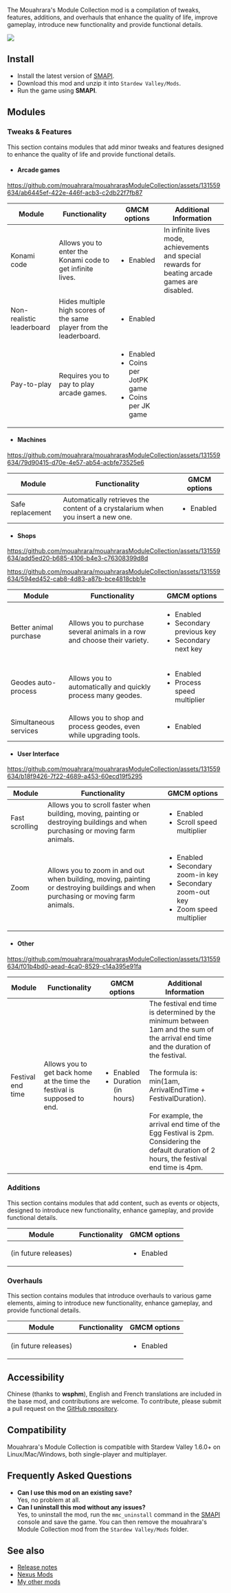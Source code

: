 The Mouahrara's Module Collection mod is a compilation of tweaks, features, additions, and overhauls that enhance the quality of life, improve gameplay, introduce new functionality and provide functional details.

![](https://raw.githubusercontent.com/wiki/mouahrara/mouahrarasModuleCollection/images/main.jpg)

## Install
 - Install the latest version of [SMAPI](https://smapi.io).
 - Download this mod and unzip it into `Stardew Valley/Mods`.
 - Run the game using **SMAPI**.

## Modules

### Tweaks & Features
This section contains modules that add minor tweaks and features designed to enhance the quality of life and provide functional details.

- #### Arcade games

https://github.com/mouahrara/mouahrarasModuleCollection/assets/131559634/ab6445ef-422e-446f-acb3-c2db22f7fb87

| Module                    | Functionality                                                       | GMCM options                                                                     | Additional Information                                                                          |
|---------------------------|---------------------------------------------------------------------|----------------------------------------------------------------------------------|-------------------------------------------------------------------------------------------------|
| Konami code               | Allows you to enter the Konami code to get infinite lives.          | <ul><li>Enabled</li></ul>                                                        | In infinite lives mode, achievements and special rewards for beating arcade games are disabled. |
| Non-realistic leaderboard | Hides multiple high scores of the same player from the leaderboard. | <ul><li>Enabled</li></ul>	                                                     |                                                                                                 |
| Pay-to-play               | Requires you to pay to play arcade games.                           | <ul><li>Enabled</li><li>Coins per JotPK game</li><li>Coins per JK game</li></ul> |                                                                                                 |

- #### Machines

https://github.com/mouahrara/mouahrarasModuleCollection/assets/131559634/79d90415-d70e-4e57-ab54-acbfe73525e6

| Module           | Functionality                                                                    | GMCM options              |
|------------------|----------------------------------------------------------------------------------|---------------------------|
| Safe replacement | Automatically retrieves the content of a crystalarium when you insert a new one. | <ul><li>Enabled</li></ul> |

- #### Shops

https://github.com/mouahrara/mouahrarasModuleCollection/assets/131559634/add5ed20-b685-4106-b4e3-c76308399d8d

https://github.com/mouahrara/mouahrarasModuleCollection/assets/131559634/594ed452-cab8-4d83-a87b-bce4818cbb1e

| Module                 | Functionality                                                             | GMCM options                                                                        |
|------------------------|---------------------------------------------------------------------------|-------------------------------------------------------------------------------------|
| Better animal purchase | Allows you to purchase several animals in a row and choose their variety. | <ul><li>Enabled</li><li>Secondary previous key</li><li>Secondary next key</li></ul> |
| Geodes auto-process    | Allows you to automatically and quickly process many geodes.              | <ul><li>Enabled</li><li>Process speed multiplier</li></ul>                          |
| Simultaneous services  | Allows you to shop and process geodes, even while upgrading tools.        | <ul><li>Enabled</li></ul>                                                           |

- #### User Interface

https://github.com/mouahrara/mouahrarasModuleCollection/assets/131559634/b18f9426-7f22-4689-a453-60ecd19f5295

| Module         | Functionality                                                                                                                     | GMCM options                                                                                                         |
|----------------|-----------------------------------------------------------------------------------------------------------------------------------|----------------------------------------------------------------------------------------------------------------------|
| Fast scrolling | Allows you to scroll faster when building, moving, painting or destroying buildings and when purchasing or moving farm animals.   | <ul><li>Enabled</li><li>Scroll speed multiplier</li></ul>                                                            |
| Zoom           | Allows you to zoom in and out when building, moving, painting or destroying buildings and when purchasing or moving farm animals. | <ul><li>Enabled</li><li>Secondary zoom-in key</li><li>Secondary zoom-out key</li><li>Zoom speed multiplier</li></ul> |

- #### Other

https://github.com/mouahrara/mouahrarasModuleCollection/assets/131559634/f01b4bd0-aead-4ca0-8529-c14a395e91fa

| Module            | Functionality                                                            | GMCM options                                                                     | Additional Information                                                                                                                                                                                                                                                                                                                           |
|-------------------|--------------------------------------------------------------------------|----------------------------------------------------------------------------------|--------------------------------------------------------------------------------------------------------------------------------------------------------------------------------------------------------------------------------------------------------------------------------------------------------------------------------------------------|
| Festival end time | Allows you to get back home at the time the festival is supposed to end. | <ul><li>Enabled</li><li>Duration (in hours)</li></ul>                            | The festival end time is determined by the minimum between 1am and the sum of the arrival end time and the duration of the festival.<br><br>The formula is: min(1am, ArrivalEndTime + FestivalDuration).<br><br>For example, the arrival end time of the Egg Festival is 2pm. Considering the default duration of 2 hours, the festival end time is 4pm. |

### Additions
This section contains modules that add content, such as events or objects, designed to introduce new functionality, enhance gameplay, and provide functional details.

| Module               | Functionality | GMCM options              |
|----------------------|---------------|---------------------------|
| (in future releases) |               | <ul><li>Enabled</li></ul> |

### Overhauls
This section contains modules that introduce overhauls to various game elements, aiming to introduce new functionality, enhance gameplay, and provide functional details.

| Module               | Functionality | GMCM options              |
|----------------------|---------------|---------------------------|
| (in future releases) |               | <ul><li>Enabled</li></ul> |

## Accessibility
Chinese (thanks to **wsphm**), English and French translations are included in the base mod, and contributions are welcome. To contribute, please submit a pull request on the [GitHub repository](https://github.com/mouahrara/mouahrarasModuleCollection/pulls).

## Compatibility
Mouahrara's Module Collection is compatible with Stardew Valley 1.6.0+ on Linux/Mac/Windows, both single-player and multiplayer.

## Frequently Asked Questions
- **Can I use this mod on an existing save?**\
Yes, no problem at all.
- **Can I uninstall this mod without any issues?**\
Yes, to uninstall the mod, run the `mmc_uninstall` command in the [SMAPI](https://smapi.io) console and save the game. You can then remove the mouahrara's Module Collection mod from the `Stardew Valley/Mods` folder.

## See also
- [Release notes](https://github.com/mouahrara/mouahrarasModuleCollection/releases)
- [Nexus Mods](https://www.nexusmods.com/stardewvalley/mods/18973)
- [My other mods](https://www.nexusmods.com/stardewvalley/users/190812873?tab=user+files)

